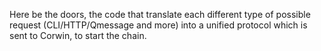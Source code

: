 Here be the doors, the code that translate each different type 
of possible request (CLI/HTTP/Qmessage and more)
into a unified protocol which is sent to Corwin, to start the chain.
